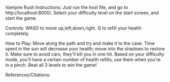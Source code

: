 Vampire Rush 
Instructions:
Just run the host file, and go to http://localhost:8000/. Select your difficulty level on the start screen, and start the game.

Controls: WASD to move up,left,down,right. Q to refill your health completely.

How to Play:
Move along the path and try and make it to the cave. Time spent in the sun will decrease your health; move into the shadows to restore it. Make sure to avoid cars, they'll kill you in one hit. Based on your difficulty mode, you'll have a certain number of health refills, use them when you're in a pinch. Beat all 3 levels to win the game!

References/Citations: 

